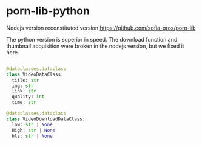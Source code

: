 # porn-lib-python

Nodejs version reconstituted version https://github.com/sofia-gros/porn-lib

The python version is superior in speed.
The download function and thumbnail acquisition were broken in the nodejs version, but we fixed it here.


```python

```


```python
@dataclasses.dataclass
class VideoDataClass:
  title: str
  img: str  
  link: str
  quality: int
  time: str

@dataclasses.dataclass
class VideoDownloadDataClass:
  low: str | None
  High: str | None
  hls: str | None
```
